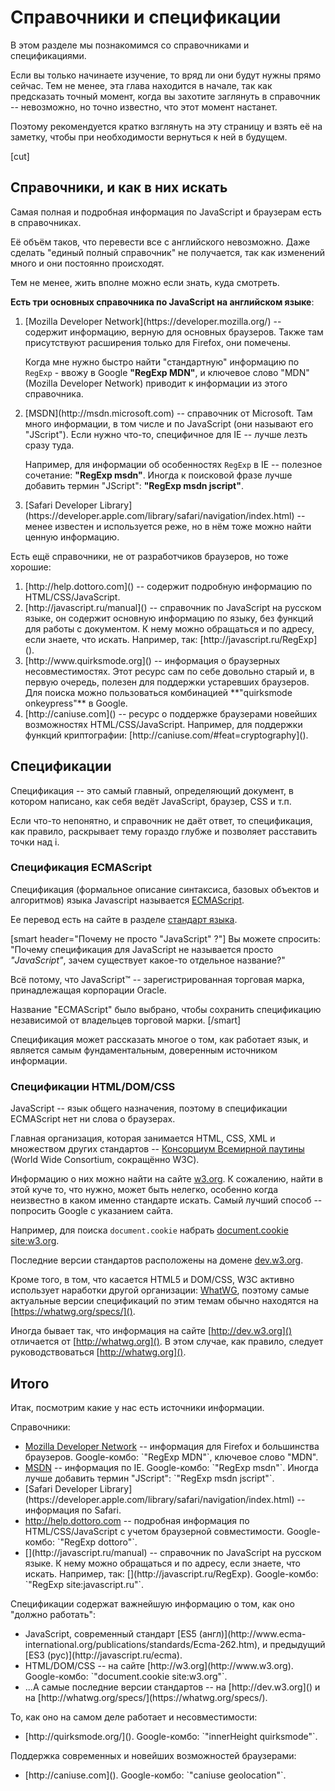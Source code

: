 # Справочники и спецификации

В этом разделе мы познакомимся со справочниками и спецификациями.

Если вы только начинаете изучение, то вряд ли они будут нужны прямо сейчас. Тем не менее, эта глава находится в начале, так как предсказать точный момент, когда вы захотите заглянуть в справочник -- невозможно, но точно известно, что этот момент настанет. 

Поэтому рекомендуется кратко взглянуть на эту страницу и взять её на заметку, чтобы при необходимости вернуться к ней в будущем.

[cut]

## Справочники, и как в них искать

Самая полная и подробная информация по JavaScript и браузерам есть в справочниках.

Её объём таков, что перевести все с английского невозможно. Даже сделать "единый полный справочник" не получается, так как изменений много и они постоянно происходят.

Тем не менее, жить вполне можно если знать, куда смотреть.

**Есть три основных справочника по JavaScript на английском языке**: 

<ol>
<li>[Mozilla Developer Network](https://developer.mozilla.org/) -- содержит информацию, верную для основных браузеров. Также там присутствуют расширения только для Firefox, они помечены.

Когда мне нужно быстро найти "стандартную" информацию по `RegExp` - ввожу в Google **"RegExp MDN"**, и ключевое слово "MDN" (Mozilla Developer Network) приводит к информации из этого справочника.
</li>
<li>[MSDN](http://msdn.microsoft.com) -- справочник от Microsoft. Там много информации, в том числе и по JavaScript (они называют его "JScript"). Если нужно что-то, специфичное для IE -- лучше лезть сразу туда. 

Например, для информации об особенностях `RegExp` в IE -- полезное сочетание: **"RegExp msdn"**. Иногда к поисковой фразе лучше добавить термин "JScript": **"RegExp msdn jscript"**. </li>
<li>[Safari Developer Library](https://developer.apple.com/library/safari/navigation/index.html) -- менее известен и используется реже, но в нём тоже можно найти ценную информацию.</li> 
</ol>

Есть ещё справочники, не от разработчиков браузеров, но тоже хорошие:

<ol>
<li>[http://help.dottoro.com]() -- содержит подробную информацию по HTML/CSS/JavaScript.</li>
<li>[http://javascript.ru/manual]() -- справочник по JavaScript на русском языке, он содержит основную информацию по языку, без функций для работы с документом. К нему можно обращаться и по адресу, если знаете, что искать. Например, так: [http://javascript.ru/RegExp]().
</li>
<li>[http://www.quirksmode.org]() -- информация о браузерных несовместимостях. Этот ресурс сам по себе довольно старый и, в первую очередь, полезен для поддержки устаревших браузеров. Для поиска можно пользоваться комбинацией **"quirksmode onkeypress"** в Google. </li>
<li>[http://caniuse.com]() -- ресурс о поддержке браузерами новейших возможностях HTML/CSS/JavaScript. Например, для поддержки функций криптографии: [http://caniuse.com/#feat=cryptography]().
</li>
</ol>

## Спецификации

Спецификация -- это самый главный, определяющий документ, в котором написано, как себя ведёт JavaScript, браузер, CSS и т.п.

Если что-то непонятно, и справочник не даёт ответ, то спецификация, как правило, раскрывает тему гораздо глубже и позволяет расставить точки над i.

### Спецификация ECMAScript

Спецификация (формальное описание синтаксиса, базовых объектов и алгоритмов) языка Javascript называется [ECMAScript](http://www.ecma-international.org/publications/standards/Ecma-262.htm).

Ее перевод есть на сайте в разделе [стандарт языка](http://es5.javascript.ru/).

[smart header="Почему не просто &quot;JavaScript&quot; ?"]
Вы можете спросить: "Почему спецификация для JavaScript не называется просто *"JavaScript"*, зачем существует какое-то отдельное название?"

Всё потому, что JavaScript&trade; -- зарегистрированная торговая марка, принадлежащая корпорации Oracle. 

Название "ECMAScript" было выбрано, чтобы сохранить спецификацию независимой от владельцев торговой марки.
[/smart]

Спецификация может рассказать многое о том, как работает язык, и является самым фундаментальным, доверенным источником информации.

### Спецификации HTML/DOM/CSS 

JavaScript -- язык общего назначения, поэтому в спецификации ECMAScript нет ни слова о браузерах. 

Главная организация, которая занимается HTML, CSS, XML и множеством других стандартов -- [Консорциум Всемирной паутины](https://ru.wikipedia.org/wiki/%D0%9A%D0%BE%D0%BD%D1%81%D0%BE%D1%80%D1%86%D0%B8%D1%83%D0%BC_%D0%92%D1%81%D0%B5%D0%BC%D0%B8%D1%80%D0%BD%D0%BE%D0%B9_%D0%BF%D0%B0%D1%83%D1%82%D0%B8%D0%BD%D1%8B) (World Wide Consortium, сокращённо W3C).

Информацию о них можно найти на сайте [w3.org](http://w3.org). К сожалению, найти в этой куче то, что нужно, может быть нелегко, особенно когда неизвестно в каком именно стандарте искать. Самый лучший способ -- попросить Google с указанием сайта. 

Например, для поиска `document.cookie` набрать [document.cookie site:w3.org](https://www.google.com/search?q=document.cookie+site%3Aw3.org). 

Последние версии стандартов расположены на домене [dev.w3.org](http://dev.w3.org).

Кроме того, в том, что касается HTML5 и DOM/CSS, W3C активно использует наработки другой организации: [WhatWG](https://whatwg.org/), поэтому самые актуальные версии спецификаций по этим темам обычно находятся на [https://whatwg.org/specs/](). 

Иногда бывает так, что информация на сайте [http://dev.w3.org]() отличается от [http://whatwg.org](). В этом случае, как правило, следует руководствоваться [http://whatwg.org]().

## Итого

Итак, посмотрим какие у нас есть источники информации.

Справочники:
<ul>
<li><a href="https://developer.mozilla.org/">Mozilla Developer Network</a> -- информация для Firefox и большинства браузеров. 
Google-комбо: `"RegExp MDN"`, ключевое слово "MDN".</li>
<li><a href="http://msdn.microsoft.com/">MSDN</a> -- информация по IE. 
Google-комбо: `"RegExp msdn"`. Иногда лучше добавить термин "JScript": `"RegExp msdn jscript"`.</li>
<li>[Safari Developer Library](https://developer.apple.com/library/safari/navigation/index.html) -- информация по Safari.</li>
<li><a href="http://help.dottoro.com">http://help.dottoro.com</a> -- подробная информация по HTML/CSS/JavaScript с учетом браузерной совместимости.
Google-комбо: `"RegExp dottoro"`.</li>
<li>[](http://javascript.ru/manual) -- справочник по JavaScript на русском языке. К нему можно обращаться и по адресу, если знаете, что искать. Например, так: [](http://javascript.ru/RegExp).
Google-комбо: `"RegExp site:javascript.ru"`.
</li>
</ul>

Спецификации содержат важнейшую информацию о том, как оно "должно работать":

<ul>
<li>JavaScript, современный стандарт [ES5 (англ)](http://www.ecma-international.org/publications/standards/Ecma-262.htm), и предыдущий [ES3 (рус)](http://javascript.ru/ecma).</li>
<li>HTML/DOM/CSS -- на сайте [http://w3.org](http://www.w3.org).
Google-комбо: `"document.cookie site:w3.org"`.</li>
<li>...А самые последние версии стандартов -- на [http://dev.w3.org]() и на [http://whatwg.org/specs/](https://whatwg.org/specs/).</li>
</ul>

То, как оно на самом деле работает и несовместимости:

<ul>
<li>[http://quirksmode.org/](). Google-комбо: `"innerHeight quirksmode"`.</li>
</ul>

Поддержка современных и новейших возможностей браузерами:

<ul>
<li>[http://caniuse.com](). Google-комбо: `"caniuse geolocation"`.</li>
</ul>